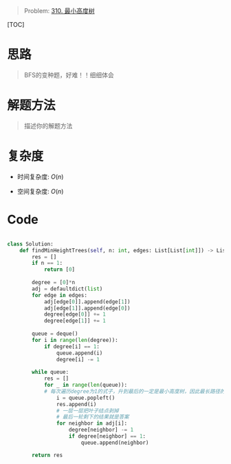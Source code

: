 > Problem: [310. 最小高度树](https://leetcode.cn/problems/minimum-height-trees/description/)

[TOC]

# 思路
> BFS的变种题，好难！！细细体会

# 解题方法
> 描述你的解题方法

# 复杂度
- 时间复杂度: $O(n)$

- 空间复杂度: $O(n)$

# Code
```Python []

class Solution:
    def findMinHeightTrees(self, n: int, edges: List[List[int]]) -> List[int]:
        res = []
        if n == 1:
            return [0]
        
        degree = [0]*n
        adj = defaultdict(list)
        for edge in edges:
            adj[edge[0]].append(edge[1])
            adj[edge[1]].append(edge[0])
            degree[edge[0]] += 1
            degree[edge[1]] += 1
        
        queue = deque()
        for i in range(len(degree)):
            if degree[i] == 1:
                queue.append(i)
                degree[i] -= 1
        
        while queue:
            res = []
            for _ in range(len(queue)):
            # 每次遍历degree为1的式子，升到最后的一定是最小高度树，因此最长路径的中点作为根就是最小高度树
                i = queue.popleft()
                res.append(i)
                # 一层一层把叶子结点剥掉
                # 最后一轮剩下的结果就是答案
                for neighbor in adj[i]:
                    degree[neighbor] -= 1
                    if degree[neighbor] == 1:
                        queue.append(neighbor)

        return res




            
        



```
